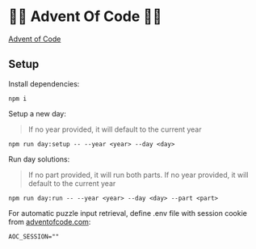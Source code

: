 # 🎅🎄 Advent Of Code 🎄🎅

[Advent of Code](https://adventofcode.com/)

## Setup

Install dependencies:

```
npm i
```

Setup a new day:

> If no year provided, it will default to the current year

```
npm run day:setup -- --year <year> --day <day>
```

Run day solutions:

> If no part provided, it will run both parts.
> If no year provided, it will default to the current year

```
npm run day:run -- --year <year> --day <day> --part <part>
```

For automatic puzzle input retrieval, define .env file with session cookie from [adventofcode.com](https://adventofcode.com/):

```
AOC_SESSION=""
```
